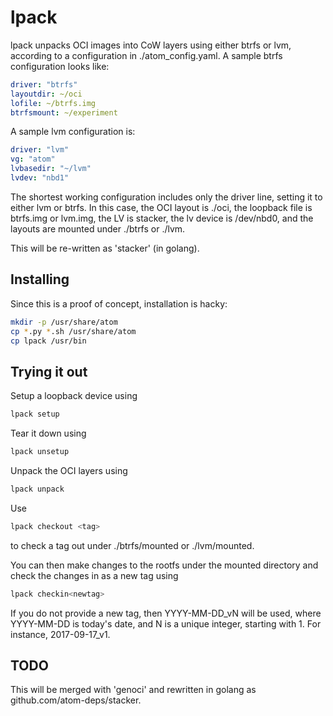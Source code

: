 # lpack

lpack unpacks OCI images into CoW layers using either btrfs or lvm,
according to a configuration in ./atom_config.yaml.  A sample btrfs
configuration looks like:

```yaml
driver: "btrfs"
layoutdir: ~/oci
lofile: ~/btrfs.img
btrfsmount: ~/experiment
```

A sample lvm configuration is:

```yaml
driver: "lvm"
vg: "atom"
lvbasedir: "~/lvm"
lvdev: "nbd1"
```

The shortest working configuration includes only the driver line,
setting it to either lvm or btrfs.  In this case, the OCI layout
is ./oci, the loopback file is btrfs.img or lvm.img, the LV is
stacker, the lv device is /dev/nbd0, and the layouts are mounted
under ./btrfs or ./lvm.

This will be re-written as 'stacker' (in golang).

## Installing

Since this is a proof of concept, installation is hacky:

```bash
mkdir -p /usr/share/atom
cp *.py *.sh /usr/share/atom
cp lpack /usr/bin
```

## Trying it out

Setup a loopback device using

```bash
lpack setup
```

Tear it down using

```bash
lpack unsetup
```

Unpack the OCI layers using

```bash
lpack unpack
```

Use

```bash
lpack checkout <tag>
```

to check a tag out under ./btrfs/mounted or ./lvm/mounted.

You can then make changes to the rootfs under the mounted directory and check
the changes in as a new tag using

```bash
lpack checkin<newtag>
```

If you do not provide a new tag, then YYYY-MM-DD_vN will be used, where
YYYY-MM-DD is today's date, and N is a unique integer, starting with 1.
For instance, 2017-09-17_v1.

## TODO

This will be merged with 'genoci' and rewritten in golang as
github.com/atom-deps/stacker.
